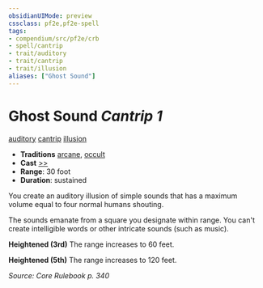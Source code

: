 ```yaml
---
obsidianUIMode: preview
cssclass: pf2e,pf2e-spell
tags:
- compendium/src/pf2e/crb
- spell/cantrip
- trait/auditory
- trait/cantrip
- trait/illusion
aliases: ["Ghost Sound"]
---
```

# Ghost Sound *Cantrip 1*   
[auditory](auditory.md "Auditory Effect Trait")  [cantrip](cantrip.md "Cantrip Spell Trait")  [illusion](illusion.md "Illusion School Trait")  

- **Traditions** [arcane](arcane.md "Arcane Tradition Trait"), [occult](occult.md "Occult Tradition Trait")
- **Cast** [>>](chapter-9-playing-the-game.md#Actions "Two-Action") 
- **Range**: 30 foot
- **Duration**: sustained

You create an auditory illusion of simple sounds that has a maximum volume equal to four normal humans shouting.

The sounds emanate from a square you designate within range. You can't create intelligible words or other intricate sounds (such as music).

**Heightened (3rd)** The range increases to 60 feet.

**Heightened (5th)** The range increases to 120 feet.

*Source: Core Rulebook p. 340*